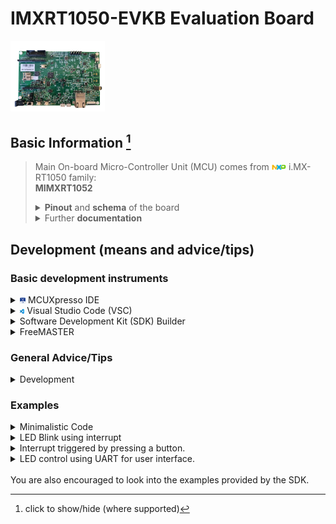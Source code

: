 # **IMXRT1050-EVKB Evaluation Board**

<img src="fig/imxrt1050evkb.png" width= 30%>

## Basic Information [^1]

[^1]: click to show/hide (where supported)

> Main On-board Micro-Controller Unit (MCU) comes from <img src="fig/NXP_logo.png" width = 5%> i.MX-RT1050 family:<br>
>  **MIMXRT1052**
>
> <details>
> <summary><b>Pinout</b> and <b>schema</b> of the board</summary>
>  <img src="fig/imxrt1050evkb_pinout_front.png" width = 25%><figcaption>Front</figcaption><br>
>  <img src="fig/imxrt1050evkb_pinout_back.png" width = 25%><figcaption>Back</figcaption><br>
>   <a href="pdf/imxrt1050evkb_schematic.pdf">Schematic</a>
> </details>
>
> <details>
> <summary>Further <b>documentation</b></summary>
> <ul>
> <li><a href="https://www.nxp.com/design/design-center/development-boards-and-designs/MIMXRT1050-EVK">Main Page</a>
> from <img src="fig/NXP_logo.png" width = 5%>, with relevant "getting started" guides and hardware references.</li>
>
> <li>Based on the <a href="https://developer.arm.com/Processors/Cortex-M7">Cortex®-M7</a> from <img src="fig/ARM_logo.png" width=5%></li>
>   <ul>
>   <li><a href="https://developer.arm.com/documentation/ddi0489/">Arm® Cortex®-M7 Processor Technical Reference Manual</a>
>    - an overview of the processor, a good starting place.
>   </li>
>   <li>
>   <a href="https://developer.arm.com/documentation/dui0646">Arm® Cortex®-M7 Devices Generic User Guide</a>
>   - a more in-depth document, useful for programming the processor.
>   </li>
>   <li>
>   <a href="https://developer.arm.com/documentation/ddi0403/latest/">ARMv7-M Architecture Reference Manual</a>
>   - very detailed, approx. 1000-page documentation for CPU etc.
>   </li>
>   <ul>
> </ul>
> </details>
>
> <!--
> <details><summary>Recommended <b>reading</b></summary>
> </details>
> -->
> 
>
## Development (means and advice/tips)

### Basic development instruments

<details><summary>
<img src="fig/MCUXpresso_logo.png" width=1.85%> MCUXpresso IDE</summary>

> * can be installed (Win10+, MacOS13+, Ubuntu20+) as a standalone application or used as an extension of MCUXpresso for VS Code within VSC
> * [Home Page](https://www.nxp.com/design/software/development-software/mcuxpresso-software-and-tools-/mcuxpresso-integrated-development-environment-ide:MCUXpresso-IDE)
> * Typical post-installation steps:
>   1. **Run** MCUXpresso, enter the path to your workspace; I recommend closing the Welcome tab
>      > in the *Installed SDKs* section, you can (optionally, or later edit) add SDK packages obtained e.g. from [MCUXpresso SDK Builder](https://mcuxpresso.nxp.com/en) using Drag&Drop style
>   2. **Create** a new (C/C++) project, in the wizard, gradually select the MCU (MIMXRT1050 -> MIMXRT1052xxxB), the project type and its settings
>   3. **Finish implementing** the embedded application in the *src/* subdirectory of the project
>   4. **Build** your project
>      > * e.g. by clicking the "hammer" icon in the toolbar, pressing "Build" on the Quickstart panel or using the keyboard shortcut <CTRL+B>
>      > * after successful compilation, the resulting application (firmware) will appear in the *Binaries/* section of the project in binary format
>   5. Start the **Debug** process
>      > * e.g. by pressing the appropriate "probe" icon (typ. PEmicro) on the Quickstart panel, the "bug" icon on the toolbar or by pressing the right mouse button in the Project Explorer section, then selecting "Debug As", etc.

Tips:
> * to redirect standard input/output to the MCUXpresso environment, you can use, for example, the so-called **Semihosting** (similarly, Telnet or GDB client) - see:
>   > * Quickstart panel -> Miscelaneous -> Quick Settings -> SDK Debug Console -> Semihost console
>   > * Debug Configurations -> Startup -> Enable Semihosting

</details>

<details><summary>
<img src="fig/VSC_logo.png" width=1.5%> Visual Studio Code (VSC)
</summary>

> 1. [Download](https://code.visualstudio.com/Download) and **install** VSC
> 2. Install in **extensions**
>    * [MCUXpresso for VS Code](https://www.nxp.com/design/design-center/software/embedded-software/mcuxpresso-for-visual-studio-code:MCUXPRESSO-VSC)
> 3. Create **new project** (or import an existing project or repository)
>    > select project type (MCUXpresso SDK or Zephyr)
> 4. **Finish implementing** the embedded application in the project (typically in C/C++)
> 5. **Build** the project
>    > the result should be a binary file (firmware) executable on the target platform
> 6. **Install** any missing **Debug Probes** (SEGGER, LinkServer, but especially **PEmicro**)
> 7. **Select** a Debug Probe supported by the board (typ. PEmicro) and **start** Debug

</details>


<details><summary>Software Development Kit (SDK) Builder</summary>

> * Configure your application-specific SDK for the appropriate platform (board, microcontroller, etc.)
>   > Import the SDK into:
>   <ul>
>   <li><a href="https://community.nxp.com/t5/MCUXpresso-IDE-Knowledge-Base/Importing-an- MCUXpresso-SDK-into-MCUXpresso-IDE/ta-p/1101175">MCUXpresso</a></li>
>   </ul>
> 
> * [Home Page](https://www.nxp.com/design/software/development-software/mcuxpresso-software-and-tools-/mcuxpresso-software-development-kit-sdk:MCUXpresso-SDK)

</details>


<details><summary>FreeMASTER</summary>

> * [Home Page](https://www.nxp.com/design/software/development-software/mcuxpresso-software-and-tools-/mcuxpresso-software-development-kit-sdk:MCUXpresso-SDK)

</details>

### General Advice/Tips

<details> <summary>Development</summary>
<ul>
<li>

> Building a new project (MCUXpresso) <br>
> > Before you build your project, make sure it is selected at the Projecte Workspace (the tab on the left side of the screen, that looks like an file manager.) 
Otherwise, you might build a different project and get unexpected results. It is also good practice to always clean the project before you do any builds, by clicking on the "broom" icon.
</li>
<li>

> Recommendations before starting a new debugging process (MCUXpresso) <br>
 > > Before starting a new Debug process, make sure that the previous debug is terminated - if you are not sure about terminating,
(the red squares for Terminate should "disappear" from the toolbars); otherwise, it may happen that pegdbserver, running as a background process, will not terminate properly and it will have to be removed before starting a new Debug process (e.g. using the Task Manager in Windows).
</li>
</ul>
</details>

<!-- 
<details>
<summary>Further (manuals, etc.)</summary>
</details>
-->

### Examples
<details>
<summary> Minimalistic Code </summary>
</details>

<details>
<summary> LED Blink using interrupt </summary>
</details>

<details>
<summary> Interrupt triggered by pressing a button. </summary>
</details>

<details>
<summary> LED control using UART for user interface. </summary>
</details>

<br>
You are also encouraged to look into the examples provided by the SDK.


